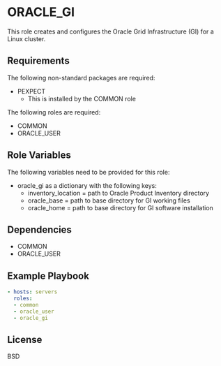 ORACLE_GI
=========

This role creates and configures the Oracle Grid Infrastructure (GI) for a Linux cluster.

Requirements
------------

The following non-standard packages are required:
* PEXPECT
  * This is installed by the COMMON role

The following roles are required:
* COMMON
* ORACLE_USER

Role Variables
--------------

The following variables need to be provided for this role:
* oracle_gi as a dictionary with the following keys:
  * inventory_location = path to Oracle Product Inventory directory
  * oracle_base = path to base directory for GI working files
  * oracle_home = path to base directory for GI software installation

Dependencies
------------

* COMMON
* ORACLE_USER

Example Playbook
----------------

```yml
- hosts: servers
  roles:
  - common
  - oracle_user
  - oracle_gi
```

License
-------

BSD

